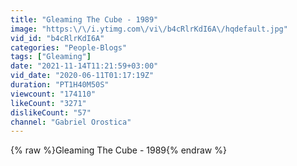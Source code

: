 ```yaml
---
title: "Gleaming The Cube - 1989"
image: "https:\/\/i.ytimg.com\/vi\/b4cRlrKdI6A\/hqdefault.jpg"
vid_id: "b4cRlrKdI6A"
categories: "People-Blogs"
tags: ["Gleaming"]
date: "2021-11-14T11:21:59+03:00"
vid_date: "2020-06-11T01:17:19Z"
duration: "PT1H40M50S"
viewcount: "174110"
likeCount: "3271"
dislikeCount: "57"
channel: "Gabriel Orostica"
---
```

{% raw %}Gleaming The Cube - 1989{% endraw %}
